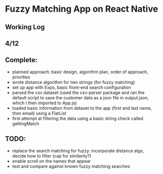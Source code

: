 # Fuzzy Matching App on React Native
## Working Log

## 4/12 
## Complete: 
* planned approach: basic design, algorithm plan, order of approach, priorities
* wrote distance algorithm for two strings (for fuzzy matching)
* set up app with Expo, basic front-end search configuration
* parsed the csv dataset (used the csv-parser package and ran the default script to save the customer data as a json file in output.json, which I then imported to App.js)
* loaded basic information from dataset to the app (first and last name, then email) using a FlatList
* first attempt at filtering the data using a basic string check called gettingMatch 

## TODO: 
* replace the search matching for fuzzy: incorporate distance algo, decide how to filter (cap for similarity?) 
* enable scroll on the names that appear
* test and compare against known fuzzy matching searches